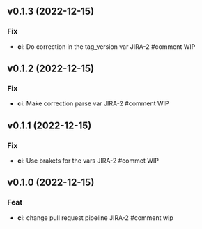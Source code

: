 ## v0.1.3 (2022-12-15)

### Fix

- **ci**: Do correction in the tag_version var JIRA-2 #comment WIP

## v0.1.2 (2022-12-15)

### Fix

- **ci**: Make correction parse var JIRA-2 #comment WIP

## v0.1.1 (2022-12-15)

### Fix

- **ci**: Use brakets for the vars JIRA-2 #commet WIP

## v0.1.0 (2022-12-15)

### Feat

- **ci**: change pull request pipeline JIRA-2 #comment wip
